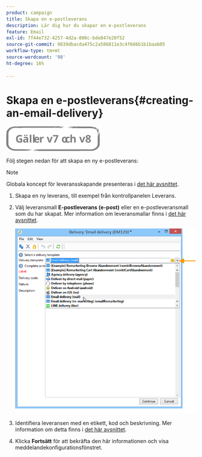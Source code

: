 ```yaml
---
product: campaign
title: Skapa en e-postleverans
description: Lär dig hur du skapar en e-postleverans
feature: Email
exl-id: 7f44e732-4257-4d2a-800c-bde847e20f52
source-git-commit: 9839dbacda475c2a586811e3c4f686b1b1baab05
workflow-type: tm+mt
source-wordcount: '98'
ht-degree: 16%

---
```


# Skapa en e-postleverans{#creating-an-email-delivery}

![](../../assets/common.svg)

Följ stegen nedan för att skapa en ny e-postleverans:

>[!NOTE]
>
>Globala koncept för leveransskapande presenteras i [det här avsnittet](steps-about-delivery-creation-steps.md).

1. Skapa en ny leverans, till exempel från kontrollpanelen Leverans.
1. Välj leveransmall **E-postleverans (e-post)** eller en e-postleveransmall som du har skapat. Mer information om leveransmallar finns i [det här avsnittet](about-templates.md).

   ![](assets/s_ncs_user_wizard_email01_1.png)

1. Identifiera leveransen med en etikett, kod och beskrivning. Mer information om detta finns i [det här avsnittet](steps-create-and-identify-the-delivery.md#identifying-the-delivery).
1. Klicka **Fortsätt** för att bekräfta den här informationen och visa meddelandekonfigurationsfönstret.
